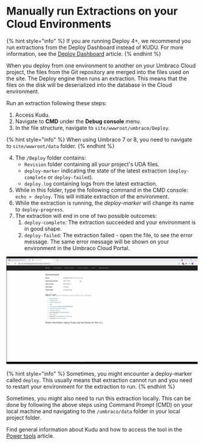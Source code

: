 # Manually run Extractions on your Cloud Environments

{% hint style="info" %}
If you are running Deploy 4+, we recommend you run extractions from the Deploy Dashboard instead of KUDU. For more information, see the [Deploy Dashboard](../../deployments/deploy-operations/deploy-schema.md) article.
{% endhint %}

When you deploy from one environment to another on your Umbraco Cloud project, the files from the Git repository are merged into the files used on the site. The Deploy engine then runs an extraction. This means that the files on the disk will be deserialized into the database in the Cloud environment.

Run an extraction following these steps:

1. Access Kudu.
2. Navigate to **CMD** under the **Debug console** menu.
3. In the file structure, navigate to `site/wwwroot/umbraco/Deploy`.

{% hint style="info" %}
When using Umbraco 7 or 8, you need to navigate to `site/wwwroot/data` folder.
{% endhint %}

4. The `/Deploy` folder contains:
   * `Revision` folder containing all your project's UDA files.
   * `deploy-marker` indicating the state of the latest extraction (`deploy-complete` or `deploy-failed`).
   * `deploy.log` containing logs from the latest extraction.
5. While in this folder, type the following command in the CMD console: `echo > deploy`. This will initiate extraction of the environment.
6. While the extraction is running, the _deploy-marker_ will change its name to `deploy-progress`.
7. The extraction will end in one of two possible outcomes:
   1. `deploy-complete`: The extraction succeeded and your environment is in good shape.
   2. `deploy-failed`: The extraction failed - open the file, to see the error message. The same error message will be shown on your environment in the Umbraco Cloud Portal.

![Run manual extraction](../../.gitbook/assets/manual-extraction-v9.gif)

{% hint style="info" %}
Sometimes, you might encounter a deploy-marker called `deploy`. This usually means that extraction cannot run and you need to restart your environment for the extraction to run.
{% endhint %}

Sometimes, you might also need to run this extraction locally. This can be done by following the above steps using Command Prompt (CMD) on your local machine and navigating to the `/umbraco/data` folder in your local project folder.

Find general information about Kudu and how to access the tool in the [Power tools](../set-up.md) article.
